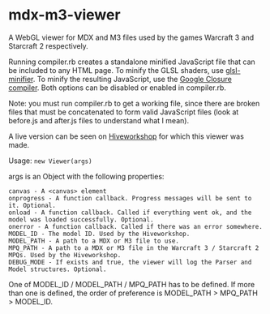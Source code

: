 mdx-m3-viewer
=============

A WebGL viewer for MDX and M3 files used by the games Warcraft 3 and Starcraft 2 respectively.

Running compiler.rb creates a standalone minified JavaScript file that can be included to any HTML page.
To minify the GLSL shaders, use [glsl-minifier](https://github.com/flowtsohg/glsl-minifier).
To minify the resulting JavaScript, use the [Google Closure compiler](https://developers.google.com/closure/compiler/).
Both options can be disabled or enabled in compiler.rb.

Note: you must run compiler.rb to get a working file, since there are broken files that must be concatenated to form valid JavaScript files (look at before.js and after.js files to understand what I mean).

A live version can be seen on [Hiveworkshop](http://www.hiveworkshop.com) for which this viewer was made.

Usage: `new Viewer(args)`

args is an Object with the following properties:

    canvas - A <canvas> element
    onprogress - A function callback. Progress messages will be sent to it. Optional.
    onload - A function callback. Called if everything went ok, and the model was loaded successfully. Optional.
    onerror - A function callback. Called if there was an error somewhere.
    MODEL_ID - The model ID. Used by the Hiveworkshop.
    MODEL_PATH - A path to a MDX or M3 file to use.
    MPQ_PATH - A path to a MDX or M3 file in the Warcraft 3 / Starcraft 2 MPQs. Used by the Hiveworkshop.
    DEBUG_MODE - If exists and true, the viewer will log the Parser and Model structures. Optional.
  
One of MODEL_ID / MODEL_PATH / MPQ_PATH has to be defined.
If more than one is defined, the order of preference is MODEL_PATH > MPQ_PATH > MODEL_ID.
